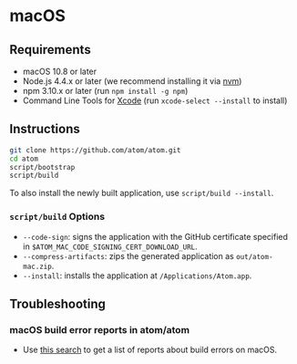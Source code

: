 # macOS

## Requirements

  * macOS 10.8 or later
  * Node.js 4.4.x or later (we recommend installing it via [nvm](https://github.com/creationix/nvm))
  * npm 3.10.x or later (run `npm install -g npm`)
  * Command Line Tools for [Xcode](https://developer.apple.com/xcode/downloads/) (run `xcode-select --install` to install)

## Instructions

```sh
git clone https://github.com/atom/atom.git
cd atom
script/bootstrap
script/build
```

To also install the newly built application, use `script/build --install`.

### `script/build` Options

* `--code-sign`: signs the application with the GitHub certificate specified in `$ATOM_MAC_CODE_SIGNING_CERT_DOWNLOAD_URL`.
* `--compress-artifacts`: zips the generated application as `out/atom-mac.zip`.
* `--install`: installs the application at `/Applications/Atom.app`.

## Troubleshooting

### macOS build error reports in atom/atom
* Use [this search](https://github.com/atom/atom/search?q=label%3Abuild-error+label%3Aos-x&type=Issues) to get a list of reports about build errors on macOS.
